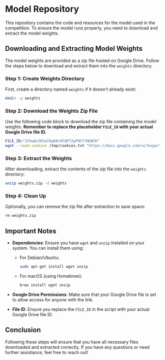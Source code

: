 # Model Repository

This repository contains the code and resources for the model used in the competition. To ensure the model runs properly, you need to download and extract the model weights.

## Downloading and Extracting Model Weights

The model weights are provided as a zip file hosted on Google Drive. Follow the steps below to download and extract them into the `weights` directory.

### Step 1: Create Weights Directory

First, create a directory named `weights` if it doesn't already exist:

```bash
mkdir -p weights
```

### Step 2: Download the Weights Zip File

Use the following code block to download the zip file containing the model weights. **Remember to replace the placeholder `FILE_ID` with your actual Google Drive file ID.**

```bash
FILE_ID="1FbwQvZH3afAqRArHlQP72pP9Cf7HGNfK"
wget --load-cookies /tmp/cookies.txt "https://docs.google.com/uc?export=download&confirm=$(wget --quiet --save-cookies /tmp/cookies.txt --keep-session-cookies --no-check-certificate 'https://docs.google.com/uc?id=$FILE_ID&export=download' -O- | sed -rn 's/.*confirm=([0-9A-Za-z_]+).*/\1\n/p')&id=$FILE_ID" -O weights.zip && rm -rf /tmp/cookies.txt
```

### Step 3: Extract the Weights

After downloading, extract the contents of the zip file into the `weights` directory:

```bash
unzip weights.zip -d weights
```

### Step 4: Clean Up

Optionally, you can remove the zip file after extraction to save space:

```bash
rm weights.zip
```

## Important Notes

- **Dependencies**: Ensure you have `wget` and `unzip` installed on your system. You can install them using:
  - For Debian/Ubuntu:
    ```bash
    sudo apt-get install wget unzip
    ```
  - For macOS (using Homebrew):
    ```bash
    brew install wget unzip
    ```
  
- **Google Drive Permissions**: Make sure that your Google Drive file is set to allow access for anyone with the link.
  
- **File ID**: Ensure you replace the `FILE_ID` in the script with your actual Google Drive file ID.

## Conclusion

Following these steps will ensure that you have all necessary files downloaded and extracted correctly. If you have any questions or need further assistance, feel free to reach out!